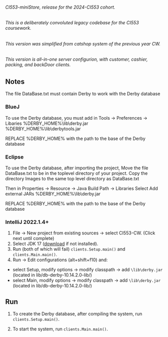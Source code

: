 ###### CI553-miniStore, release for the 2024-CI553 cohort.
###### This is a deliberately convoluted legacy codebase for the CI553 coursework.
###### This version was simplified from catshop system of the previous year CW.
###### This version is all-in-one server configurion, with customer, cashier, packing, and backDoor clients.
## Notes

The file DataBase.txt must contain Derby to work with the Derby database

### BlueJ
To use the Derby database, you must add in 
Tools -> Preferences -> Libaries
%DERBY_HOME%\lib\derby.jar
%DERBY_HOME%\lib\derbytools.jar

REPLACE %DERBY_HOME% with the path to the base of the Derby database

### Eclipse
To use the Derby database, after importing the project,
Move the file DataBase.txt to be in the toplevel directory of your project.
Copy the directory Images to the same top level directory as DataBase.txt

Then in Properties -> Resource -> Java Build Path -> Libraries
Select Add external JARs
%DERBY_HOME%\lib\derby.jar

REPLACE %DERBY_HOME% with the path to the base of the Derby database

### IntelliJ 2022.1.4+

1. File -> New project from existing sources -> select CI553-CW. (Click next until complete)
2. Select JDK 17 ([download](https://jdk.java.net/archive/) if not installed).
3. Run (both of which will fail) `clients.Setup.main()` and `clients.Main.main()`.
4. Run -> Edit configurations (alt+shift+f10) and:
- select Setup, modify options -> modify classpath -> add `\lib\derby.jar` (located in lib/db-derby-10.14.2.0-lib/)
- select Main, modify options -> modify classpath -> add `\lib\derby.jar` (located in lib/db-derby-10.14.2.0-lib/)

## Run

1. To create the Derby database, after compiling the system, run `clients.Setup.main()`.

2. To start the system, run `clients.Main.main()`.
